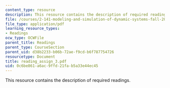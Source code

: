 ```yaml
---
content_type: resource
description: This resource contains the description of required readings.
file: /courses/2-141-modeling-and-simulation-of-dynamic-systems-fall-2006/0c6be861a6ac9ffd21fab5a33e44ec45_reading_assign_3.pdf
file_type: application/pdf
learning_resource_types:
- Readings
ocw_type: OCWFile
parent_title: Readings
parent_type: CourseSection
parent_uid: d38b2233-b06b-72ae-f9cd-b6f787754726
resourcetype: Document
title: reading_assign_3.pdf
uid: 0c6be861-a6ac-9ffd-21fa-b5a33e44ec45
---
```

This resource contains the description of required readings.

